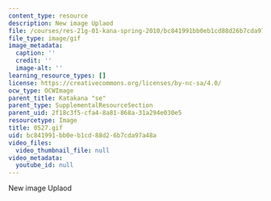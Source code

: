 ```yaml
---
content_type: resource
description: New image Uplaod
file: /courses/res-21g-01-kana-spring-2010/bc841991bb0eb1cd88d26b7cda97a48a_0527.gif
file_type: image/gif
image_metadata:
  caption: ''
  credit: ''
  image-alt: ''
learning_resource_types: []
license: https://creativecommons.org/licenses/by-nc-sa/4.0/
ocw_type: OCWImage
parent_title: Katakana "se"
parent_type: SupplementalResourceSection
parent_uid: 2f18c3f5-cfa4-8a81-868a-31a294e030e5
resourcetype: Image
title: 0527.gif
uid: bc841991-bb0e-b1cd-88d2-6b7cda97a48a
video_files:
  video_thumbnail_file: null
video_metadata:
  youtube_id: null
---
```

New image Uplaod